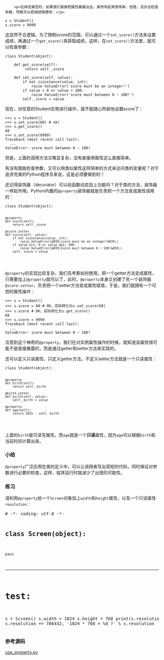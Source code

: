 ﻿
        <p>在绑定属性时，如果我们直接把属性暴露出去，虽然写起来很简单，但是，没办法检查参数，导致可以把成绩随便改：</p>
<pre><code>s = Student()
s.score = 9999
</code></pre><p>这显然不合逻辑。为了限制score的范围，可以通过一个<code>set_score()</code>方法来设置成绩，再通过一个<code>get_score()</code>来获取成绩，这样，在<code>set_score()</code>方法里，就可以检查参数：</p>
<pre><code>class Student(object):

    def get_score(self):
         return self._score

    def set_score(self, value):
        if not isinstance(value, int):
            raise ValueError(&#39;score must be an integer!&#39;)
        if value &lt; 0 or value &gt; 100:
            raise ValueError(&#39;score must between 0 ~ 100!&#39;)
        self._score = value
</code></pre><p>现在，对任意的Student实例进行操作，就不能随心所欲地设置score了：</p>
<pre><code>&gt;&gt;&gt; s = Student()
&gt;&gt;&gt; s.set_score(60) # ok!
&gt;&gt;&gt; s.get_score()
60
&gt;&gt;&gt; s.set_score(9999)
Traceback (most recent call last):
  ...
ValueError: score must between 0 ~ 100!
</code></pre><p>但是，上面的调用方法又略显复杂，没有直接用属性这么直接简单。</p>
<p>有没有既能检查参数，又可以用类似属性这样简单的方式来访问类的变量呢？对于追求完美的Python程序员来说，这是必须要做到的！</p>
<p>还记得装饰器（decorator）可以给函数动态加上功能吗？对于类的方法，装饰器一样起作用。Python内置的<code>@property</code>装饰器就是负责把一个方法变成属性调用的：</p>
<pre><code>class Student(object):

    @property
    def score(self):
        return self._score

    @score.setter
    def score(self, value):
        if not isinstance(value, int):
            raise ValueError(&#39;score must be an integer!&#39;)
        if value &lt; 0 or value &gt; 100:
            raise ValueError(&#39;score must between 0 ~ 100!&#39;)
        self._score = value
</code></pre><p><code>@property</code>的实现比较复杂，我们先考察如何使用。把一个getter方法变成属性，只需要加上<code>@property</code>就可以了，此时，<code>@property</code>本身又创建了另一个装饰器<code>@score.setter</code>，负责把一个setter方法变成属性赋值，于是，我们就拥有一个可控的属性操作：</p>
<pre><code>&gt;&gt;&gt; s = Student()
&gt;&gt;&gt; s.score = 60 # OK，实际转化为s.set_score(60)
&gt;&gt;&gt; s.score # OK，实际转化为s.get_score()
60
&gt;&gt;&gt; s.score = 9999
Traceback (most recent call last):
  ...
ValueError: score must between 0 ~ 100!
</code></pre><p>注意到这个神奇的<code>@property</code>，我们在对实例属性操作的时候，就知道该属性很可能不是直接暴露的，而是通过getter和setter方法来实现的。</p>
<p>还可以定义只读属性，只定义getter方法，不定义setter方法就是一个只读属性：</p>
<pre><code>class Student(object):

    @property
    def birth(self):
        return self._birth

    @birth.setter
    def birth(self, value):
        self._birth = value

    @property
    def age(self):
        return 2015 - self._birth
</code></pre><p>上面的<code>birth</code>是可读写属性，而<code>age</code>就是一个<strong>只读</strong>属性，因为<code>age</code>可以根据<code>birth</code>和当前时间计算出来。</p>
<h3 id="-">小结</h3>
<p><code>@property</code>广泛应用在类的定义中，可以让调用者写出简短的代码，同时保证对参数进行必要的检查，这样，程序运行时就减少了出错的可能性。</p>
<h3 id="-">练习</h3>
<p>请利用<code>@property</code>给一个<code>Screen</code>对象加上<code>width</code>和<code>height</code>属性，以及一个只读属性<code>resolution</code>：</p>
<pre class="x-python3">
# -*- coding: utf-8 -*-

class Screen(object):
----
    pass
----
# test:
s = Screen()
s.width = 1024
s.height = 768
print(s.resolution)
assert s.resolution == 786432, '1024 * 768 = %d ?' % s.resolution
</pre>

<h3 id="-">参考源码</h3>
<p><a href="https://github.com/michaelliao/learn-python3/blob/master/samples/oop_advance/use_property.py">use_property.py</a></p>

    
